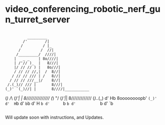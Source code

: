 # video_conferencing_robotic_nerf_gun_turret_server
>```
              _________
            /'        /|
           /         / |_
          /         /  //|
         /_________/  ////|
        |   _ _    | 8o////|
        | /'// )_  |   8///|
        |/ // // ) |   8o///|
        / // // //,|  /  8//|
       / // // /// | /   8//|
      / // // ///__|/    8//|
     /.(_)// /// |       8///|
    (_)' `(_)//| |       8////|___________
   (_) /_\ (_)'| |        8///////////////
   (_) \"/ (_)'|_|         8/////////////
    (_)._.(_) d' Hb         8oooooooopb'
      `(_)'  d'  H`b
            d'   `b`b
           d'     H `b
          d'      `b `b
         d'           `b
        d'             `b                                                                                                                        
>```

Will update soon with instructions, and Updates.
